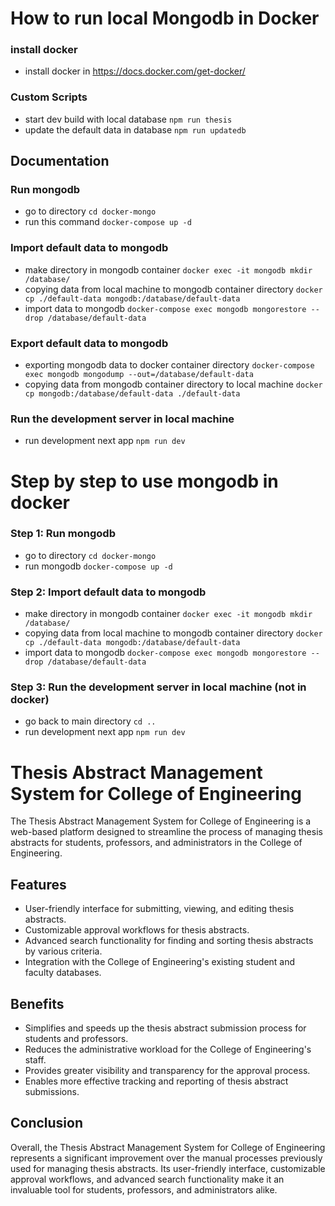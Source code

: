 # How to run local Mongodb in Docker

### install docker
- install docker in https://docs.docker.com/get-docker/

### Custom Scripts
- start dev build with local database `npm run thesis`
- update the default data in database `npm run updatedb`

  

## Documentation

### Run mongodb
- go to directory `cd docker-mongo`
- run this command `docker-compose up -d`

### Import default data to mongodb

- make directory in mongodb container `docker exec -it mongodb mkdir /database/`
- copying data from local machine to mongodb container directory `docker cp ./default-data mongodb:/database/default-data`
- import data to mongodb `docker-compose exec mongodb mongorestore --drop /database/default-data`

### Export default data to mongodb
- exporting mongodb data to docker container directory `docker-compose exec mongodb mongodump --out=/database/default-data`
- copying data from mongodb container directory to local machine `docker cp mongodb:/database/default-data ./default-data`

### Run the development server in local machine
- run development next app `npm run dev`

 

# Step by step to use mongodb in docker

### Step 1: Run mongodb
- go to directory `cd docker-mongo`
- run mongodb `docker-compose up -d`

### Step 2: Import default data to mongodb
- make directory in mongodb container `docker exec -it mongodb mkdir /database/`
- copying data from local machine to mongodb container directory `docker cp ./default-data mongodb:/database/default-data`
- import data to mongodb `docker-compose exec mongodb mongorestore --drop /database/default-data`

### Step 3: Run the development server in local machine (not in docker)
- go back to main directory `cd ..`
- run development next app `npm run dev`
  

# Thesis Abstract Management System for College of Engineering

The Thesis Abstract Management System for College of Engineering is a web-based platform designed to streamline the process of managing thesis abstracts for students, professors, and administrators in the College of Engineering.

  

## Features
- User-friendly interface for submitting, viewing, and editing thesis abstracts.
- Customizable approval workflows for thesis abstracts.
- Advanced search functionality for finding and sorting thesis abstracts by various criteria.
- Integration with the College of Engineering's existing student and faculty databases.

## Benefits
- Simplifies and speeds up the thesis abstract submission process for students and professors.
- Reduces the administrative workload for the College of Engineering's staff.
- Provides greater visibility and transparency for the approval process.
- Enables more effective tracking and reporting of thesis abstract submissions.

## Conclusion

Overall, the Thesis Abstract Management System for College of Engineering represents a significant improvement over the manual processes previously used for managing thesis abstracts. Its user-friendly interface, customizable approval workflows, and advanced search functionality make it an invaluable tool for students, professors, and administrators alike.
